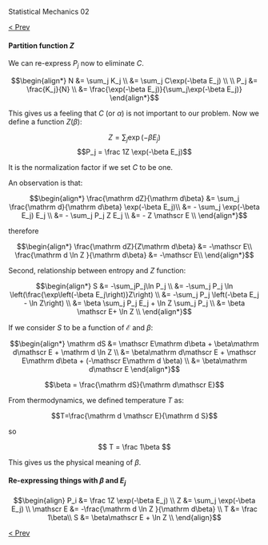 Statistical Mechanics 02

[< Prev](read.php?page=statistical-mechanics-01)

#### Partition function $Z$

We can re-express $P_j$ now to eliminate $C$.

$$\begin{align*}
    N &= \sum_j K_j \\
      &= \sum_j C\exp(-\beta E_j) \\
      \\
  P_j &= \frac{K_j}{N} \\
      &= \frac{\exp(-\beta E_j)}{\sum_j\exp(-\beta E_j)}
\end{align*}$$

This gives us a feeling that $C$ (or $\alpha$) is not important to our problem. Now we define a function $Z(\beta)$:

$$Z = \sum_j\exp(-\beta E_j) $$
$$P_j = \frac 1Z \exp(-\beta E_j)$$

It is the normalization factor if we set $C$ to be one.

An observation is that:

$$\begin{align*}
\frac{\mathrm dZ}{\mathrm d\beta} &= \sum_j \frac{\mathrm d}{\mathrm d\beta} \exp(-\beta E_j)\\
    &= - \sum_j \exp(-\beta E_j) E_j \\
    &= - \sum_j P_j Z E_j \\
    &= - Z \mathscr E \\
\end{align*}$$

therefore

$$\begin{align*}
\frac{\mathrm dZ}{Z\mathrm d\beta} &= -\mathscr E\\
\frac{\mathrm d \ln Z }{\mathrm d\beta} &= -\mathscr E\\
\end{align*}$$

Second, relationship between entropy and $Z$ function:

$$\begin{align*}
S &= -\sum_jP_j\ln P_j \\
  &= -\sum_j P_j \ln \left(\frac{\exp\left(-\beta E_j\right)}Z\right) \\
  &= -\sum_j P_j \left(-\beta E_j - \ln Z\right) \\
  &= \beta \sum_j P_j E_j + \ln Z \sum_j P_j \\
  &= \beta \mathscr E+ \ln Z \\
\end{align*}$$

If we consider $S$ to be a function of $\mathscr E$ and $\beta$:

$$\begin{align*}
    \mathrm dS &= \mathscr E\mathrm d\beta + \beta\mathrm d\mathscr E + \mathrm d \ln Z \\
               &= \beta\mathrm d\mathscr E + \mathscr E\mathrm d\beta + (-\mathscr E\mathrm d \beta) \\
               &= \beta\mathrm d\mathscr E
\end{align*}$$

$$\beta = \frac{\mathrm dS}{\mathrm d\mathscr E}$$

From thermodynamics, we defined temperature $T$ as:

$$T=\frac{\mathrm d \mathscr E}{\mathrm d S}$$

so

$$ T = \frac 1\beta $$

This gives us the physical meaning of $\beta$.

#### Re-expressing things with $\beta$ and $E_j$

$$\begin{align}
P_i &= \frac 1Z \exp(-\beta E_j) \\
Z &= \sum_j \exp(-\beta E_j) \\
\mathscr E &= -\frac{\mathrm d \ln Z }{\mathrm d\beta} \\
T &= \frac 1\beta\\
S &= \beta\mathscr E + \ln Z \\
\end{align}$$


[< Prev](read.php?page=statistical-mechanics-01)